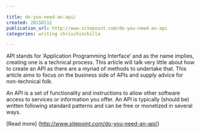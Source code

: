 ```yaml
---

title: do-you-need-an-api/
created: 20150112
publication_url: http://www.sitepoint.com/do-you-need-an-api
categories: writing chrischinchilla

---
```


API stands for ‘Application Programming Interface’ and as the name implies, creating one is a technical process. This article will talk very little about how to create an API as there are a myriad of methods to undertake that. This article aims to focus on the business side of APIs and supply advice for non-technical folk.

An API is a set of functionality and instructions to allow other software access to services or information you offer. An API is typically (should be) written following standard patterns and can be free or monetized in several ways.

[Read more] (http://www.sitepoint.com/do-you-need-an-api/)
